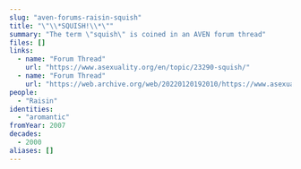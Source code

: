 ```yaml
---
slug: "aven-forums-raisin-squish"
title: "\"\\*SQUISH!\\*\""
summary: "The term \"squish\" is coined in an AVEN forum thread"
files: []
links:
  - name: "Forum Thread"
    url: "https://www.asexuality.org/en/topic/23290-squish/"
  - name: "Forum Thread"
    url: "https://web.archive.org/web/20220120192010/https://www.asexuality.org/en/topic/23290-squish/"
people:
  - "Raisin"
identities:
  - "aromantic"
fromYear: 2007
decades:
  - 2000
aliases: []
---
```

